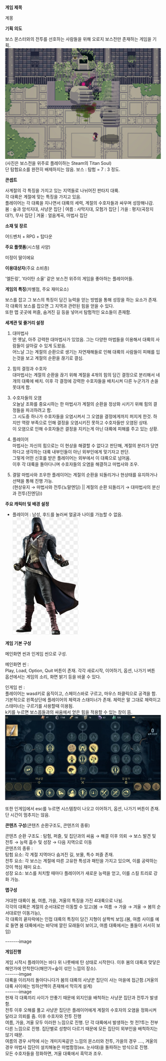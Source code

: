 <summary><b>게임 제목</b></summary>

계몽

<summary><b>기획 의도</b></summary>

보스 몬스터와의 전투를 선호하는 사람들을 위해 오로지 보스전만 존재하는 게임을 기획. <br>
![Titan Soul](./images/Titan_Soul.png)<br>
(사진은 보스전을 위주로 플레이하는 Steam의 Titan Soul)<br>
단 탐험요소를 완전히 배제하지는 않음. 보스 : 탐험 = 7 : 3 정도.

<summary><b>콘셉트</b></summary>

사계절의 각 특징을 가지고 있는 지역들로 나뉘어진 판타지 대륙.<br>
각 대륙은 계절에 맞는 특징을 가지고 있음.<br>
플레이어는 각 대륙을 지나면서 대륙의 세력, 계절의 수호자들과 싸우며 성장해나감.<br>
봄 : 숲과 암석지대, 사냥꾼 집단  |  여름 : 사막지대, 모험가 집단  |  가을 : 평지(곡창지대?), 무사 집단  |  겨울 : 얼음계곡, 마법사 집단

<summary><b>소재 및 장르</b></summary>

어드벤처 + RPG + 탑다운

<summary><b>주요 플랫폼</b>(시스템 사양)</summary>

미정이 딸이에요

<summary><b>이용대상자</b>(주요 소비층)</summary>

'엘든링', '타이탄 소울' 같은 보스전 위주의 게임을 좋아하는 플레이어들.

<summary><b>게임의 특징</b>(차별점, 주요 재미요소)</summary>

보스를 잡고 그 보스의 특징이 담긴 능력을 얻는 방법을 통해 성장을 하는 요소가 존재.<br>
각 대륙의 보스를 잡으면 그 지역과 관련된 힘을 얻을 수 있다.<br>
또한 맵 곳곳에 퍼즐, 숨겨진 길 등을 넣어서 탐험적인 요소들이 존재함.

<summary><b>세계관 및 줄거리 설정</b></summary>

1. 대마법사<br>
먼 옛날, 아주 강력한 대마법사가 있었음. 그는 다양한 마법들을 이용해서 대륙의 사람들이 살아갈 수 있게 도왔음.<br>
어느날 그는 계절의 순환으로 생기는 자연재해들로 인해 대륙의 사람들이 피해를 입는것을 보고 계절의 순환을 끊기로 결심.<br>

2. 힘의 결정과 수호자<br>
대마법사는 계절의 순환을 끊기 위해 계절을 4개의 힘의 담긴 결정으로 분리해서 네개의 대륙에 배치. 이후 각 결정에 강력한 수호자들을 배치시켜 다른 누군가가 손을 못대게 함.<br>

3. 수호자들의 오염<br>
오늘날 조화를 중요시하는 한 마법사가 계절의 순환을 정상화 시키기 위해 힘의 결정들을 파괴하려고 함.<br>
그 시도중 하나가 수호자들을 오염시켜서 그 오염을 결정에게까지 퍼지게 한것. 하지만 역량 부족으로 인해 결정을 오염시키진 못하고 수호자들만 오염된 상태.<br>
이 오염으로 인해 수호자들은 결정을 지키는게 아닌 대륙에 피해를 주고 있는 상황.<br>

4. 플레이어<br>
마법사는 자신의 힘으로는 이 현상을 해결할 수 없다고 판단해, 계절의 분리가 당연하다고 생각하는 대륙 내부인들이 아닌 외부인에게 맞기자고 판단.<br>
그렇게 어떤 신호를 받은 플레이어는 외부에서 이 대륙으로 넘어옴.<br>
이후 각 대륙을 돌아다니며 수호자들의 오염을 해결하고 마법사와 조우.<br>

5. 결말
마법사와 조우한 플레이어는 계절의 순환을 되돌리거나 현상태를 유지하거나 선택을 통해 진행 가능.<br>
(현상유지 → 마법사와 전투(노말엔딩) || 계절의 순환 되돌리기 → 대마법사의 분신과 전투(진엔딩))

<summary><b>주요 캐릭터 및 배경 설정</b></summary>

* 플레이어 : 남성, 후드를 눌러써 얼굴과 나이를 가늠할 수 없음.
    ![Player](./images/Player.png)
  

<summary><b>게임 기본 구성</b></summary>

메인화면 씬과 인게임 씬으로 구성.<br>

메인화면 씬 : <br>
Play, Load, Option, Quit 버튼이 존재. 각각 새로시작, 이어하기, 옵션, 나가기 버튼 <br>
옵션에서는 게임의 소리, 화면 밝기 등을 바꿀 수 있다.

인게임 씬 : <br>
플레이어는 wasd키로 움직이고, 스페이스바로 구르고, 마우스 좌클릭으로 공격을 함.<br>
기본적으로 왼쪽상단에 플레이어의 체력과 스태미너가 존재. 체력은 말 그대로 체력이고 스태미너는 구르기를 사용할때 이용됨.<br>
k키를 누르면 보스몹들과의 싸움에서 얻은 힘을 적용할 수 있는 창이 뜸.<br>
![Skill Tree](./images/Skill_Tree.png)

또한 인게임에서 esc를 누르면 시스템창이 나오고 이어하기, 옵션, 나가기 버튼이 존재. 단 시간이 멈추지는 않음.

<summary><b>콘텐츠 구성</b>(콘텐츠 순환구조도, 콘텐츠의 종류)</summary>

콘텐츠 순환 구조도 : 탐험, 퍼즐, 및 집단과의 싸움 → 해결 이후 의뢰 → 보스 발견 및 전투 → 능력 흡수 및 성장 → 다음 지역으로 이동<br>
콘텐츠의 종류 : <br>
탐험 요소: 각 계절 지역마다 숨겨진 길, 보물, 특수 퍼즐 존재.<br>
전투 요소: 각 보스는 계절에 따른 고유한 특성과 패턴을 가지고 있으며, 이를 공략하는 것이 핵심 재미 요소.<br>
성장 요소: 보스를 처치할 때마다 플레이어가 새로운 능력을 얻고, 이를 스킬 트리로 강화 가능.

<summary><b>맵구성</b></summary>

거대한 대륙이 봄, 여름, 가을, 겨울의 특징을 가진 4대륙으로 나뉨.<br>
각각의 대륙은 계절의 순서대로만 이동할 수 있고(봄 → 여름 → 가을 → 겨울 → 봄의 순서대로만 이동가능), <br>
각 대륙의 끝자락에는 인접 대륙의 특징이 담긴 지형이 살짝씩 보임.(봄, 여름 사이를 예로 들면 봄 대륙에서는 바닥에 깔린 모래들이 보이고, 여름 대륙에서는 풀들이 서서히 보임)<br>

-------image

<summary><b>게임진행</b></summary>

게임 시작시 플레이어는 바다 위 나룻배에 탄 상태로 시작한다. 이후 봄의 대륙과 맞닿은 해안가에 안착한다(해안가+숲이 섞인 느낌의 장소). <br>
-------imgae<br>
대륙을 이리저리 돌아다니다가 봄의 대륙의 사냥꾼 집단이 사는 마을에 접근함.(겨울의 대륙 사이에는 빙하산맥이 존재해서 막히게 설계)<br>
-------image<br>
현재 각 대륙끼리 사이가 안좋기 때문에 외지인을 배척하는 사냥꾼 집단과 전투가 발생함.<br>
전투 이후 오해를 풀고 사냥꾼 집단은 플레이어에게 계절의 수호자의 오염을 정화시켜 달라고 의뢰를 줌. 이후 수호자와 전투 진행 <br>
여름, 가을, 겨울 모두 이러한 느낌으로 진행. 단 각 대륙에서 발생하는 첫 전?투는 전부 다른 느낌으로 진행. 집단별로 성향이 다르기 때문에 모든 집단이 외부인을 배척하지는 않기 때문.<br>
여름의 경우 사막에 사는 개미지옥같은 느낌의 몬스터와 전투, 가을의 경우 ...., 겨울의 경우 마법사 집단이 설치해놓은 마법함정(ex. 눈사태)을 돌파하는 방식으로 진행. <br>
모든 수호자들을 정화하면, 겨울 대륙에서 흑막과 조우.
